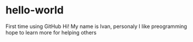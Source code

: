 # hello-world
First time using GitHub
Hi! My name is Ivan, personaly I like preogramming hope to learn more for helping others
